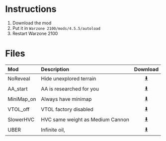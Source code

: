 # Instructions
1. Download the mod
2. Put it in `Warzone 2100/mods/4.5.5/autoload`
3. Restart Warzone 2100

# Files

Mod        |Description                       |Download
:----------|:---------------------------------|:------:
NoReveal   | Hide unexplored terrain          |[⬇️](https://github.com/aco4/mods-wz2100/raw/main/files/NoReveal)
AA_start   | AA is researched for you         |[⬇️](https://github.com/aco4/mods-wz2100/raw/main/files/AA_start)
MiniMap_on | Always have minimap              |[⬇️](https://github.com/aco4/mods-wz2100/raw/main/files/MiniMap_on)
VTOL_off   | VTOL factory disabled            |[⬇️](https://github.com/aco4/mods-wz2100/raw/main/files/VTOL_off)
SlowerHVC  | HVC same weight as Medium Cannon |[⬇️](https://github.com/aco4/mods-wz2100/raw/main/files/SlowerHVC)
UBER       | Infinite oil,                    |[⬇️](https://github.com/aco4/mods-wz2100/raw/main/files/UBER)
